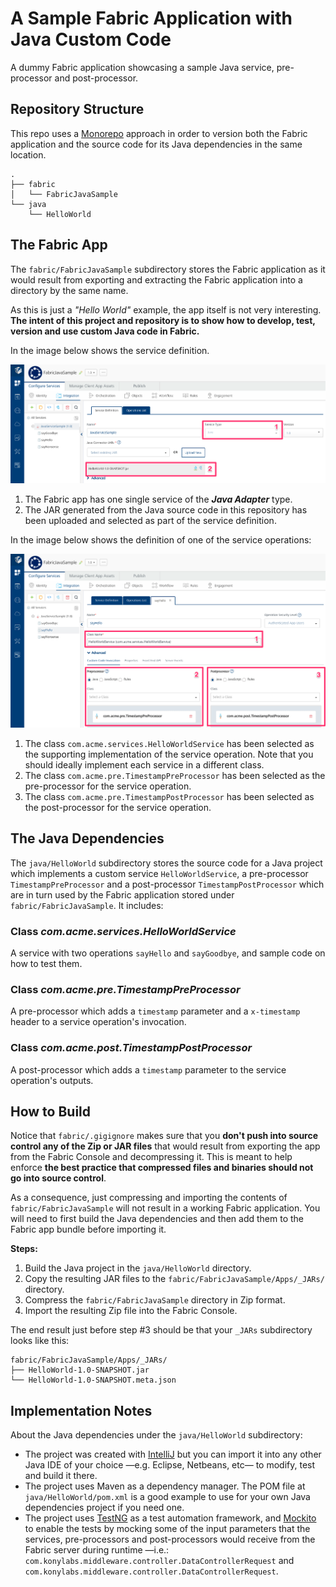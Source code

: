 # A Sample Fabric Application with Java Custom Code

A dummy Fabric application showcasing a sample Java service, pre-processor and post-processor.

## Repository Structure

This repo uses a [Monorepo](https://en.wikipedia.org/wiki/Monorepo) approach in order to version
both the Fabric application and the source code for its Java dependencies in the same location.

```
.
├── fabric
│   └── FabricJavaSample
└── java
    └── HelloWorld
```

## The Fabric App

The `fabric/FabricJavaSample` subdirectory stores the Fabric application as it would result from exporting and
extracting the Fabric application into a directory by the same name.

As this is just a *"Hello World"* example, the app itself is not very interesting. **The intent of this project and repository 
is to show how to develop, test, version and use custom Java code in Fabric.**

In the image below shows the service definition.

![Service definition](pics/fabric-app-1.-service-def.png "Service definition")

1. The Fabric app has one single service of the ***Java Adapter*** type.
2. The JAR generated from the Java source code in this repository has been uploaded and selected as part of the service
definition.

In the image below shows the definition of one of the service operations:

![Operation definition](pics/fabric-app-2-ops-config.png "Operation definition")

1. The class `com.acme.services.HelloWorldService` has been selected as the supporting implementation of the service 
operation. Note that you should ideally implement each service in a different class.
2. The class `com.acme.pre.TimestampPreProcessor` has been selected as the pre-processor for the service operation.
3. The class `com.acme.pre.TimestampPostProcessor` has been selected as the post-processor for the service operation.

## The Java Dependencies

The `java/HelloWorld` subdirectory stores the source code for a Java project which implements a custom service 
`HelloWorldService`, a pre-processor `TimestampPreProcessor` and a post-processor `TimestampPostProcessor` which
are in turn used by the Fabric application stored under `fabric/FabricJavaSample`. It includes:

### Class *com.acme.services.HelloWorldService*

A service with two operations `sayHello` and `sayGoodbye`, and sample code on how to test them.

### Class *com.acme.pre.TimestampPreProcessor*

A pre-processor which adds a `timestamp` parameter and a `x-timestamp` header to a service operation's invocation.

### Class *com.acme.post.TimestampPostProcessor*

A post-processor which adds a `timestamp` parameter to the service operation's outputs.

## How to Build

Notice that `fabric/.gigignore` makes sure that you **don't push into source control any of the Zip or JAR files** that 
would result from exporting the app from the Fabric Console and decompressing it. This is meant to help enforce **the 
best practice that compressed files and binaries should not go into source control**.

As a consequence, just compressing and importing the contents of `fabric/FabricJavaSample` will not result in a working 
Fabric application. You will need to first build the Java dependencies and then add them to the Fabric app bundle before 
importing it. 

**Steps:**

1. Build the Java project in the `java/HelloWorld` directory.
2. Copy the resulting JAR files to the `fabric/FabricJavaSample/Apps/_JARs/` directory.
3. Compress the `fabric/FabricJavaSample` directory in Zip format.
4. Import the resulting Zip file into the Fabric Console.

The end result just before step #3 should be that your `_JARs` subdirectory looks like this:

```
fabric/FabricJavaSample/Apps/_JARs/
├── HelloWorld-1.0-SNAPSHOT.jar
└── HelloWorld-1.0-SNAPSHOT.meta.json
```

## Implementation Notes

About the Java dependencies under the `java/HelloWorld` subdirectory:

* The project was created with [IntelliJ](https://www.jetbrains.com/idea/) but you can import it into any other Java IDE of
your choice —e.g. Eclipse, Netbeans, etc— to modify, test and build it there.
* The project uses Maven as a dependency manager. The POM file at `java/HelloWorld/pom.xml` is a good example to use for your
own Java dependencies project if you need one.
* The project uses [TestNG](https://testng.org) as a test automation framework, and [Mockito](https://site.mockito.org/) to 
enable the tests by mocking some of the input parameters that the services, pre-processors and post-processors would receive
from the Fabric server during runtime —i.e.: `com.konylabs.middleware.controller.DataControllerRequest` and 
`com.konylabs.middleware.controller.DataControllerRequest`.



